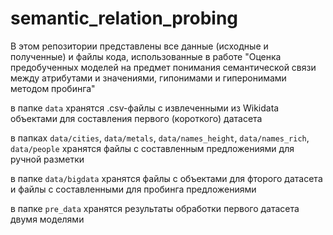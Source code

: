 # semantic_relation_probing

В этом репозитории представлены все данные (исходные и полученные) и файлы кода, использованные в работе "Оценка предобученных моделей на предмет понимания семантической связи между атрибутами и значениями, гипонимами и гиперонимами методом пробинга" 

  в папке `data` хранятся .csv-файлы с извлеченными из Wikidata объектами для составления первого (короткого) датасета

  в папках `data/cities`, `data/metals`, `data/names_height`, `data/names_rich`, `data/people` хранятся файлы с составленным предложениями для ручной разметки

  в папке `data/bigdata` хранятся файлы с объектами для фторого датасета и файлы с составленными для пробинга предложениями

  в папке `pre_data` хранятся результаты обработки первого датасета двумя моделями 

  
  
